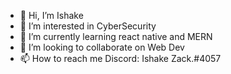 - 👋 Hi, I’m Ishake
- 👀 I’m interested in CyberSecurity
- 🌱 I’m currently learning react native and MERN
- 💞️ I’m looking to collaborate on Web Dev
- 📫 How to reach me Discord: Ishake Zack.#4057

<!---
SaIshake/SaIshake is a ✨ special ✨ repository because its `README.md` (this file) appears on your GitHub profile.
You can click the Preview link to take a look at your changes.
--->
